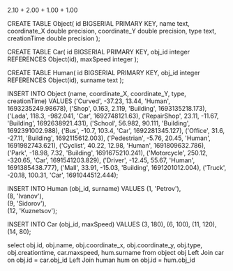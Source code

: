 2.10 + 2.00 + 1.00 + 1.00

CREATE TABLE Object(
	id BIGSERIAL PRIMARY KEY,
	name text,
	coordinate_X double precision,
	coordinate_Y double precision,
	type text,
	creationTime double precision
);

CREATE TABLE Car(
	id BIGSERIAL PRIMARY KEY,
	obj_id integer REFERENCES Object(id),
	maxSpeed integer
);

CREATE TABLE Human(
	id BIGSERIAL PRIMARY KEY,
	obj_id integer REFERENCES Object(id),
	surname text
);

INSERT INTO Object (name, coordinate_X, coordinate_Y, type, creationTime) VALUES
('Curved', -37.23, 13.44, 'Human', 1693235249.98678),
('Shop', 0.163, 2.119, 'Building', 1693135218.173),
('Lada', 118.3, -982.041, 'Car', 1692748121.63),
('RepairShop', 23.11, -11.67, 'Building', 1692638921.431),
('School', 56.982, 90.111, 'Building', 1692391002.988),
('Bus', -10.7, 103.4, 'Car', 1692281345.127),
('Office', 31.6, -27.11, 'Building', 1692115612.003),
('Pedestrian', -5.76, 20.45, 'Human', 1691982743.621),
('Cyclist', 40.22, 12.98, 'Human', 1691809632.786),
('Park', -18.98, 7.32, 'Building', 1691675210.241),
('Motorcycle', 250.12, -320.65, 'Car', 1691541203.829),
('Driver', -12.45, 55.67, 'Human', 1691385438.777),
('Mall', 33.91, -15.03, 'Building', 1691201012.004),
('Truck', -20.18, 100.31, 'Car', 1691044512.444);

INSERT INTO Human (obj_id, surname) VALUES
(1, 'Petrov'),     
(8, 'Ivanov'),     
(9, 'Sidorov'),    
(12, 'Kuznetsov'); 

INSERT INTO Car (obj_id, maxSpeed) VALUES
(3, 180), 
(6, 100),
(11, 120),
(14, 80); 

select obj.id, obj.name, obj.coordinate_x, obj.coordinate_y, obj.type, obj.creationtime, car.maxspeed, hum.surname
from object obj
Left Join car on obj.id = car.obj_id
Left Join human hum on obj.id = hum.obj_id
